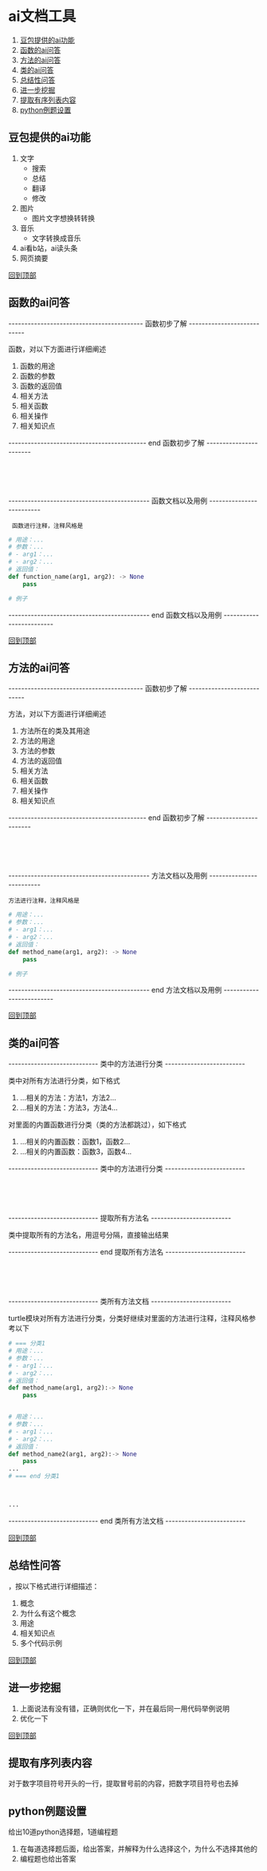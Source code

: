 

# ai文档工具
1. [豆包提供的ai功能](#豆包提供的ai功能)
2. [函数的ai问答](#函数的ai问答)
3. [方法的ai问答](#方法的ai问答)
4. [类的ai问答](#类的ai问答)
5. [总结性问答](#总结性问答)
6. [进一步挖掘](#进一步挖掘)
7. [提取有序列表内容](#提取有序列表内容)
8. [python例题设置](#python例题设置)



## 豆包提供的ai功能
1. 文字
    * 搜索
    * 总结
    * 翻译
    * 修改
2. 图片
    * 图片文字想换转转换
3. 音乐
    * 文字转换成音乐
4. ai看b站，ai读头条
5. 网页摘要

[回到顶部](#ai文档工具)







## 函数的ai问答

------------------------------------------ 函数初步了解 ---------------------------

   函数，对以下方面进行详细阐述
1. 函数的用途
2. 函数的参数
3. 函数的返回值
4. 相关方法
5. 相关函数
6. 相关操作
7. 相关知识点
    

------------------------------------------- end 函数初步了解 -----------------------

<br>
<br>
<br>

-------------------------------------------- 函数文档以及用例 -------------------------

     函数进行注释，注释风格是
```python
# 用途：...
# 参数：...
# - arg1：...
# - arg2：...
# 返回值：
def function_name(arg1, arg2): -> None
    pass

# 例子
```

-------------------------------------------- end 函数文档以及用例 -------------------------





[回到顶部](#ai文档工具)



## 方法的ai问答

------------------------------------------ 函数初步了解 ---------------------------

   方法，对以下方面进行详细阐述
1. 方法所在的类及其用途
2. 方法的用途
3. 方法的参数
4. 方法的返回值
5. 相关方法
6. 相关函数
7. 相关操作
8. 相关知识点



------------------------------------------- end 函数初步了解 -----------------------

<br>
<br>
<br>


-------------------------------------------- 方法文档以及用例 -------------------------

    方法进行注释，注释风格是
```python
# 用途：...
# 参数：...
# - arg1：...
# - arg2：...
# 返回值：
def method_name(arg1, arg2): -> None
    pass

# 例子
```

-------------------------------------------- end 方法文档以及用例 -------------------------


[回到顶部](#ai文档工具)



## 类的ai问答

---------------------------- 类中的方法进行分类 -------------------------


   类中对所有方法进行分类，如下格式
1. ...相关的方法：方法1，方法2...
2. ...相关的方法：方法3，方法4...



对里面的内置函数进行分类（类的方法都跳过），如下格式
1. ...相关的内置函数：函数1，函数2...
2. ...相关的内置函数：函数3，函数4...


---------------------------- 类中的方法进行分类 -------------------------


<br>
<br>
<br>



---------------------------- 提取所有方法名 -------------------------

类中提取所有的方法名，用逗号分隔，直接输出结果

---------------------------- end 提取所有方法名 -------------------------


<br>
<br>
<br>

---------------------------- 类所有方法文档 -------------------------

turtle模块对所有方法进行分类，分类好继续对里面的方法进行注释，注释风格参考以下                         
```python
# === 分类1
# 用途：...
# 参数：...
# - arg1：...
# - arg2：...
# 返回值：
def method_name(arg1, arg2):-> None
    pass


# 用途：...
# 参数：...
# - arg1：...
# - arg2：...
# 返回值：
def method_name2(arg1, arg2):-> None
    pass
...
# === end 分类1



...
```



---------------------------- end 类所有方法文档 -------------------------



[回到顶部](#ai文档工具)




## 总结性问答
，按以下格式进行详细描述：
1. 概念
2. 为什么有这个概念
3. 用途
4. 相关知识点
5. 多个代码示例



[回到顶部](#ai文档工具)

## 进一步挖掘
1. 上面说法有没有错，正确则优化一下，并在最后同一用代码举例说明
2. 优化一下

[回到顶部](#ai文档工具)


## 提取有序列表内容
对于数字项目符号开头的一行，提取冒号前的内容，把数字项目符号也去掉


## python例题设置
给出10道python选择题，1道编程题
1. 在每道选择题后面，给出答案，并解释为什么选择这个，为什么不选择其他的
2. 编程题也给出答案
